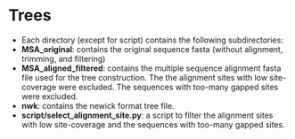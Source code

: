 # Trees
* Each directory (except for script) contains the following subdirectories:
* **MSA_original**: contains the original sequence fasta (without alignment, trimming, and filtering)
* **MSA_aligned_filtered**: contains the multiple sequence alignment fasta file used for the tree construction. The the alignment sites with low site-coverage were excluded. The sequences with too-many gapped sites were excluded.
* **nwk**: contains the newick format tree file.
* **script/select_alignment_site.py**: a script to filter the alignment sites with low site-coverage and the sequences with too-many gapped sites.